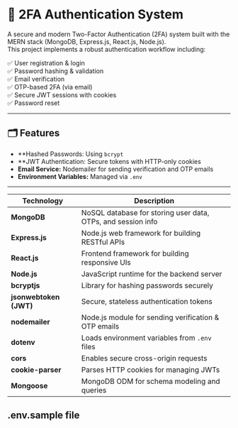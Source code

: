 # 🔐 2FA Authentication System

A secure and modern Two-Factor Authentication (2FA) system built with the MERN stack (MongoDB, Express.js, React.js, Node.js).  
This project implements a robust authentication workflow including:

✅ User registration & login  
✅ Password hashing & validation  
✅ Email verification  
✅ OTP-based 2FA (via email)  
✅ Secure JWT sessions with cookies  
✅ Password reset

---

## 🗂️ Features
- **Hashed Passwords: Using `bcrypt`
- **JWT Authentication: Secure tokens with HTTP-only cookies
- **Email Service:** Nodemailer for sending verification and OTP emails
- **Environment Variables:** Managed via `.env`


---

| **Technology**         | **Description**                                              |
| ---------------------- | ------------------------------------------------------------ |
| **MongoDB**            | NoSQL database for storing user data, OTPs, and session info |
| **Express.js**         | Node.js web framework for building RESTful APIs              |
| **React.js**           | Frontend framework for building responsive UIs               |
| **Node.js**            | JavaScript runtime for the backend server                    |
| **bcryptjs**           | Library for hashing passwords securely                       |
| **jsonwebtoken (JWT)** | Secure, stateless authentication tokens                      |
| **nodemailer**         | Node.js module for sending verification & OTP emails         |
| **dotenv**             | Loads environment variables from `.env` files                |
| **cors**               | Enables secure cross-origin requests                         |
| **cookie-parser**      | Parses HTTP cookies for managing JWTs                        |
| **Mongoose**           | MongoDB ODM for schema modeling and queries                  |


## .env.sample file 



